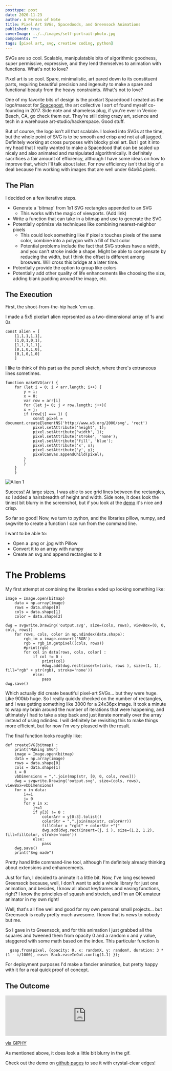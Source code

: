 ```yaml
---
posttype: post
date: 2020-11-23
author: A Person of Note
title: Pixel Art SVGs, Spacedoods, and Greensock Animations
published: true
coverImage: ../../images/self-portrait-photo.jpg
components: ""
tags: [pixel art, svg, creative coding, python]
---
```



SVGs are so cool. Scalable, manipulatable bits of algorithmic goodness, super permissive, expressive, and they lend themselves to animation with functions. What's not to love?

Pixel art is so cool. Spare, minimalistic, art pared down to its constituent parts, requiring beautiful precision and ingenuity to make a spare and functional beauty from the heavy constraints. What's not to love?

One of my favorite bits of design is the pixelart Spacedood I created as the logo/mascot for [Spacepost](http://www.spacepost.io/), the art collective I sort of found myself co-founding in 2017. Side note and shameless plug, if you're ever in Venice Beach, CA, go check them out. They're still doing crazy art, science and tech in a warehouse art-studio/hackerspace. Good stuff.

But of course, the logo isn't all that scalable. I looked into SVGs at the time, but the whole point of SVG is to be smooth and crisp and not at all jagged. Definitely working at cross purposes with blocky pixel art. But I got it into my head that I really wanted to make a Spacedood that can be scaled up nicely and also animated and manipulated algorithmically. It definitely sacrifices a fair amount of efficiency, although I have some ideas on how to improve that, which I'll talk about later. For now efficiency isn't that big of a deal because I'm working with images that are well under 64x64 pixels.

## The Plan

I decided on a few iterative steps.

* Generate a 'bitmap' from 1x1 SVG rectangles appended to an SVG
    * This works with the magic of viewports. (Add link)
* Write a function that can take in a bitmap and use to generate the SVG
* Potentially optimize via techniques like combining nearest-neighbor pixels
    * This could look something like
        if pixel x touches pixels of the same color, combine into a polygon with a fill of that color
    * Potential problems include the fact that SVG strokes have a width, and you can't stroke inside a shape. Might be able to compensate by reducing the width, but I think the offset is different among broswers. Will cross this bridge at a later time.
* Potentially provide the option to group like colors
* Potentially add other quality of life enhancements like choosing the size, adding blank padding around the image, etc.

## The Execution

First, the shoot-from-the-hip hack 'em up.

I made a 5x5 pixelart alien reprsented as a two-dimensional array of 1s and 0s

    const alien = [ 
        [1,1,1,1,1],
        [1,0,1,0,1],
        [1,1,1,1,1],
        [0,1,0,1,0],
        [0,1,0,1,0]
        ]

I like to think of this part as the pencil sketch, where there's extraneous lines sometimes.

    function makeSVG(arr) {
        for (let i = 0; i < arr.length; i++) {
            y = i;
            x = 0;
            var row = arr[i]
            for (let j= 0; j < row.length; j++){
            x = j;
            if (row[j] === 1) {
                const pixel = document.createElementNS('http://www.w3.org/2000/svg', 'rect')
                pixel.setAttribute('height', 1);
                pixel.setAttribute('width', 1);
                pixel.setAttribute('stroke', 'none');
                pixel.setAttribute('fill', 'blue');
                pixel.setAttribute('x', x);
                pixel.setAttribute('y', y);
                pixelCanvas.appendChild(pixel);
            }
            }
        }
        }


![ Alien 1 ](../../images/post-images/11-2020-svg-animation/alien.png)


Success! At large sizes, I was able to see grid lines between the rectangles, so I added a hairsbreadth of height and width. Side note, it does look the tiniest bit blurry in the screenshot, but if you look at the [demo](https://personofnote.github.io/dynamic-svg-scratchpad/) it's nice and crisp.

So far so good! Now, we turn to python, and the libraries pillow, numpy, and svgwrite to create a function I can run from the command line.

I want to be able to:
* Open a .png or .jpg with Pillow
* Convert it to an array with numpy
* Create an svg and append rectangles to it

# The Problems

My first attempt at combining the libraries ended up looking something like: 

    image = Image.open(bitmap)
        data = np.array(image)
        rows = data.shape[0]
        cols = data.shape[1]
        color = data.shape[2]

    dwg = svgwrite.Drawing('output.svg', size=(cols, rows), viewBox=(0, 0, cols, rows))
        for rows, cols, color in np.ndindex(data.shape):
            rgb_im = image.convert('RGB')
            rgb = rgb_im.getpixel((cols, rows))   
            #print(rgb)    
            for col in data[rows, cols, color] :
                if col != 0 :
                    print(col)
                    #dwg.add(dwg.rect(insert=(cols, rows ), size=(1, 1), fill="rgb" + str(rgb), stroke='none'))
                else:
                    pass
    dwg.save()

Which actually did create beautiful pixel-art SVGs... but they were huge. Like 900kb huge. So I really quickly checked on the number of rectangles, and I was getting something like 3000 for a 24x36px image. It took a minute to wrap my brain around the number of iterations that were happening, and ultimately I had to take a step back and just iterate normally over the array instead of using ndindex. I will definitely be revisiting this to make things more efficient, but for now I'm very pleased with the result.

The final function looks roughly like:

    def createSVG(bitmap) : 
        print("Making SVG")
        image = Image.open(bitmap)
        data = np.array(image)
        rows = data.shape[0]
        cols = data.shape[1]
        i = 0
        vbDimensions = ",".join(map(str, [0, 0, cols, rows]))
        dwg = svgwrite.Drawing('output.svg', size=(cols, rows), viewBox=vbDimensions)
        for x in data:
            i+=1
            j= 0
            for y in x:
                j+=1
                if y[3] != 0 :
                    colorArr = y[0:3].tolist()
                    colorStr = ",".join(map(str, colorArr)) 
                    fillColor = "rgb(" + colorStr +")"
                    dwg.add(dwg.rect(insert=(j, i ), size=(1.2, 1.2), fill=fillColor, stroke='none'))
                else:
                    pass
        dwg.save()
        print("Svg made")

Pretty hand little command-line tool, although I'm definitely already thinking about extensions and enhancements.

Just for fun, I decided to animate it a little bit. Now, I've long eschewed Greensock because, well, I don't want to add a whole library for just one animation, and besides, I know all about keyframes and easing functions, right? I know the principles of squash and stretch, and I'm an OK amateur animator in my own right!

Well, that's all fine well and good for my own personal small projects... but Greensock is really pretty much awesome. I know that is news to nobody but me.

So I gave in to Greensock, and for this animation I just grabbed all the squares and tweened them from opacity 0 and a random x and y value, staggered with some math based on the index. This particular function is 

      gsap.from(pixel, {opacity: 0, x: randomX, y: randomY, duration: 3 * (1 - i/1000), ease: Back.easeInOut.config(1.1) });

For deployment purposes I'd make a fancier animation, but pretty happy with it for a real quick proof of concept.

## The Outcome

<div style="width:100%;height:0;padding-bottom:25%;position:relative;"><iframe src="https://giphy.com/embed/SJfoy2PRyseorjVUnq" width="100%" height="100%" style="position:absolute" frameBorder="0" class="giphy-embed" allowFullScreen></iframe></div><p><a href="https://giphy.com/gifs/SJfoy2PRyseorjVUnq">via GIPHY</a></p>

As mentioned above, it does look a little bit blurry in the gif. 

Check out the demo on [github pages](https://personofnote.github.io/dynamic-svg-scratchpad/) to see it with crystal-clear edges!